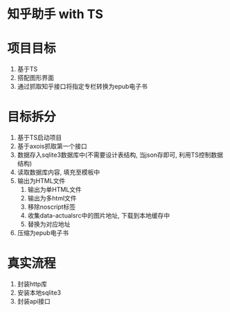 #   知乎助手 with TS

#   项目目标


1.  基于TS
2.  搭配图形界面
3.  通过抓取知乎接口将指定专栏转换为epub电子书

#   目标拆分

1.  基于TS启动项目
2.  基于axois抓取第一个接口
3.  数据存入sqlite3数据库中(不需要设计表结构, 当json存即可, 利用TS控制数据结构)
4.  读取数据库内容, 填充至模板中
5.  输出为HTML文件
    1.  输出为单HTML文件
    2.  输出为多html文件
    3.  移除noscript标签
    4.  收集data-actualsrc中的图片地址, 下载到本地缓存中
    5.  替换为对应地址
6.  压缩为epub电子书

#   真实流程

1.  封装http库
2.  安装本地sqlite3
3.  封装api接口